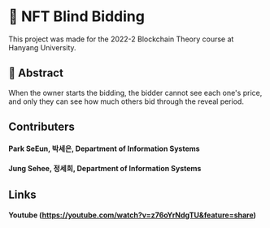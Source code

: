 # :necktie: NFT Blind Bidding
This project was made for the 2022-2 Blockchain Theory course at Hanyang University.<div>

## :pushpin: Abstract
When the owner starts the bidding, the bidder cannot see each one's price, and only they can see how much others bid through the reveal period.

## Contributers
#### Park SeEun, 박세은, Department of Information Systems <div>
#### Jung Sehee, 정세희, Department of Information Systems <div>

## Links
#### Youtube (https://youtube.com/watch?v=z76oYrNdgTU&feature=share)
